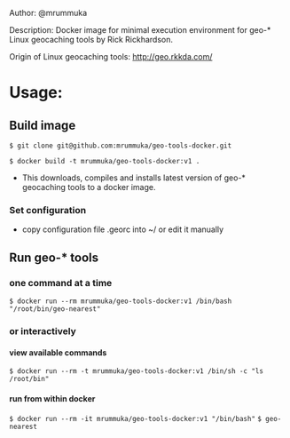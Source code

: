 Author: @mrummuka

Description: Docker image for minimal execution environment for geo-* Linux geocaching tools by Rick Rickhardson.

Origin of Linux geocaching tools:  http://geo.rkkda.com/


# Usage: 

## Build image 
`$ git clone git@github.com:mrummuka/geo-tools-docker.git`

`$ docker build -t mrummuka/geo-tools-docker:v1 .`

* This downloads, compiles and installs latest version of geo-* geocaching tools to a docker image.

### Set configuration 
* copy configuration file .georc into ~/ or edit it manually

## Run geo-* tools 
### one command at a time
`$ docker run --rm mrummuka/geo-tools-docker:v1 /bin/bash "/root/bin/geo-nearest"`

### or interactively
#### view available commands
`$ docker run --rm -t mrummuka/geo-tools-docker:v1 /bin/sh -c "ls /root/bin"`

#### run from within docker 
`$ docker run --rm -it mrummuka/geo-tools-docker:v1 "/bin/bash"`
`$ geo-nearest`
 

